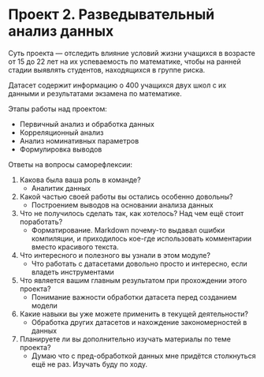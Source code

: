 # Проект 2. Разведывательный анализ данных

Суть проекта — отследить влияние условий жизни учащихся в возрасте от 15 до 22 лет на их успеваемость по математике, чтобы на ранней стадии выявлять студентов, находящихся в группе риска.

Датасет содержит информацию о 400 учащихся двух школ с их данными и результатами экзамена по математике.

Этапы работы над проектом:
* Первичный анализ и обработка данных
* Корреляционный анализ
* Анализ номинативных параметров
* Формулировка выводов

Ответы на вопросы саморефлексии:

1. Какова была ваша роль в команде?
   * Аналитик данных
2. Какой частью своей работы вы остались особенно довольны?
   * Построением выводов на основании анализа данных
4. Что не получилось сделать так, как хотелось? Над чем ещё стоит поработать?
   * Форматирование. Markdown почему-то выдавал ошибки компиляции, и приходилось кое-где использовать комментарии вместо красивого текста.
5. Что интересного и полезного вы узнали в этом модуле?
   * Что работать с датасетами довольно просто и интересно, если владеть инструментами
6. Что является вашим главным результатом при прохождении этого проекта?
   * Понимание важности обработки датасета перед созданием модели
7. Какие навыки вы уже можете применить в текущей деятельности?
   * Обработка других датасетов и нахождение закономерностей в данных
8. Планируете ли вы дополнительно изучать материалы по теме проекта?
   * Думаю что с пред-обработкой данных мне придётся столкнуться ещё не раз. Изучать буду по ходу.
